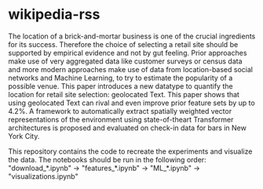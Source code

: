 # wikipedia-rss

The location of a brick-and-mortar business is one of the crucial ingredients for its success. Therefore the choice of selecting a retail site should be supported by empirical evidence and not by gut feeling. Prior approaches make use of very aggregated data like customer surveys or census data and more modern approaches make use of data from location-based social networks and Machine Learning, to try to estimate the popularity of a possible venue. This paper introduces a new datatype to quantify the location for retail site selection: geolocated Text. This paper shows that using geolocated Text can rival and even improve prior feature sets by up to 4.2%. A framework to automatically extract spatially weighted vector representations of the environment using state-of-theart Transformer architectures is proposed and evaluated on check-in data for bars in New York City.

This repository contains the code to recreate the experiments and visualize the data. The notebooks should be run in the following order: "download_\*.ipynb" -> "features_\*.ipynb" -> "ML_\*.ipynb" -> "visualizations.ipynb"
